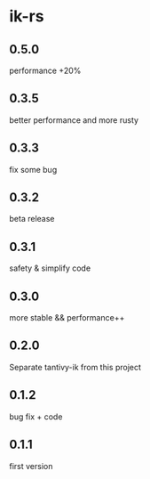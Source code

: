 # ik-rs
## 0.5.0
performance +20%

## 0.3.5
better performance and more rusty

## 0.3.3
fix some bug

## 0.3.2
beta release
## 0.3.1
safety & simplify code

## 0.3.0
more stable && performance++

## 0.2.0
Separate tantivy-ik from this project

## 0.1.2
bug fix + code

## 0.1.1
first version